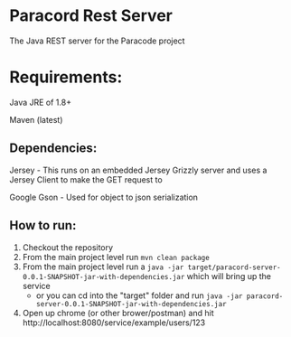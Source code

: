 # Paracord Rest Server
The Java REST server for the Paracode project

# Requirements:
Java JRE of 1.8+

Maven (latest)

## Dependencies:
Jersey - This runs on an embedded Jersey Grizzly server and uses a Jersey Client to make the GET request to 

Google Gson - Used for object to json serialization

## How to run:
1. Checkout the repository
1. From the main project level run `mvn clean package` 
1. From the main project level run a `java -jar target/paracord-server-0.0.1-SNAPSHOT-jar-with-dependencies.jar` which will bring up the service
    * or you can cd into the "target" folder and run `java -jar paracord-server-0.0.1-SNAPSHOT-jar-with-dependencies.jar`
1. Open up chrome (or other brower/postman) and hit http://localhost:8080/service/example/users/123